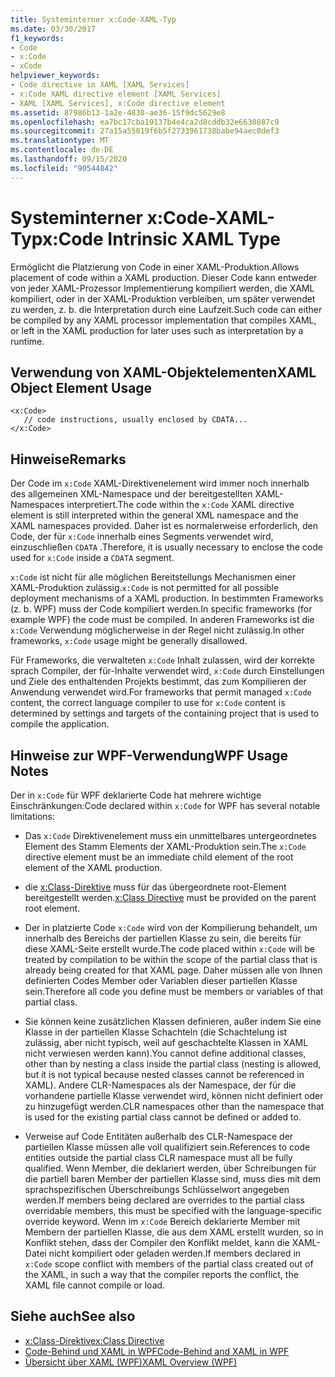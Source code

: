 ```yaml
---
title: Systeminterner x:Code-XAML-Typ
ms.date: 03/30/2017
f1_keywords:
- Code
- x:Code
- xCode
helpviewer_keywords:
- Code directive in XAML [XAML Services]
- x:Code XAML directive element [XAML Services]
- XAML [XAML Services], x:Code directive element
ms.assetid: 87986b13-1a2e-4830-ae36-15f9dc5629e8
ms.openlocfilehash: ea7bc17cba19137b4e4ca2d8cddb32e6630887c9
ms.sourcegitcommit: 27a15a55019f6b5f2733961738babe94aec0def3
ms.translationtype: MT
ms.contentlocale: de-DE
ms.lasthandoff: 09/15/2020
ms.locfileid: "90544842"
---
```

# <a name="xcode-intrinsic-xaml-type"></a><span data-ttu-id="fa735-102">Systeminterner x:Code-XAML-Typ</span><span class="sxs-lookup"><span data-stu-id="fa735-102">x:Code Intrinsic XAML Type</span></span>
<span data-ttu-id="fa735-103">Ermöglicht die Platzierung von Code in einer XAML-Produktion.</span><span class="sxs-lookup"><span data-stu-id="fa735-103">Allows placement of code within a XAML production.</span></span> <span data-ttu-id="fa735-104">Dieser Code kann entweder von jeder XAML-Prozessor Implementierung kompiliert werden, die XAML kompiliert, oder in der XAML-Produktion verbleiben, um später verwendet zu werden, z. b. die Interpretation durch eine Laufzeit.</span><span class="sxs-lookup"><span data-stu-id="fa735-104">Such code can either be compiled by any XAML processor implementation that compiles XAML, or left in the XAML production for later uses such as interpretation by a runtime.</span></span>

## <a name="xaml-object-element-usage"></a><span data-ttu-id="fa735-105">Verwendung von XAML-Objektelementen</span><span class="sxs-lookup"><span data-stu-id="fa735-105">XAML Object Element Usage</span></span>

```xaml
<x:Code>
   // code instructions, usually enclosed by CDATA...
</x:Code>
```

## <a name="remarks"></a><span data-ttu-id="fa735-106">Hinweise</span><span class="sxs-lookup"><span data-stu-id="fa735-106">Remarks</span></span>

<span data-ttu-id="fa735-107">Der Code im `x:Code` XAML-Direktivenelement wird immer noch innerhalb des allgemeinen XML-Namespace und der bereitgestellten XAML-Namespaces interpretiert.</span><span class="sxs-lookup"><span data-stu-id="fa735-107">The code within the `x:Code` XAML directive element is still interpreted within the general XML namespace and the XAML namespaces provided.</span></span> <span data-ttu-id="fa735-108">Daher ist es normalerweise erforderlich, den Code, der für `x:Code` innerhalb eines Segments verwendet wird, einzuschließen `CDATA` .</span><span class="sxs-lookup"><span data-stu-id="fa735-108">Therefore, it is usually necessary to enclose the code used for `x:Code` inside a `CDATA` segment.</span></span>

<span data-ttu-id="fa735-109">`x:Code` ist nicht für alle möglichen Bereitstellungs Mechanismen einer XAML-Produktion zulässig.</span><span class="sxs-lookup"><span data-stu-id="fa735-109">`x:Code` is not permitted for all possible deployment mechanisms of a XAML production.</span></span> <span data-ttu-id="fa735-110">In bestimmten Frameworks (z. b. WPF) muss der Code kompiliert werden.</span><span class="sxs-lookup"><span data-stu-id="fa735-110">In specific frameworks (for example WPF) the code must be compiled.</span></span> <span data-ttu-id="fa735-111">In anderen Frameworks ist die `x:Code` Verwendung möglicherweise in der Regel nicht zulässig.</span><span class="sxs-lookup"><span data-stu-id="fa735-111">In other frameworks, `x:Code` usage might be generally disallowed.</span></span>

<span data-ttu-id="fa735-112">Für Frameworks, die verwalteten `x:Code` Inhalt zulassen, wird der korrekte sprach Compiler, der für-Inhalte verwendet wird, `x:Code` durch Einstellungen und Ziele des enthaltenden Projekts bestimmt, das zum Kompilieren der Anwendung verwendet wird.</span><span class="sxs-lookup"><span data-stu-id="fa735-112">For frameworks that permit managed `x:Code` content, the correct language compiler to use for `x:Code` content is determined by settings and targets of the containing project that is used to compile the application.</span></span>

## <a name="wpf-usage-notes"></a><span data-ttu-id="fa735-113">Hinweise zur WPF-Verwendung</span><span class="sxs-lookup"><span data-stu-id="fa735-113">WPF Usage Notes</span></span>

<span data-ttu-id="fa735-114">Der in `x:Code` für WPF deklarierte Code hat mehrere wichtige Einschränkungen:</span><span class="sxs-lookup"><span data-stu-id="fa735-114">Code declared within `x:Code` for WPF has several notable limitations:</span></span>

- <span data-ttu-id="fa735-115">Das `x:Code` Direktivenelement muss ein unmittelbares untergeordnetes Element des Stamm Elements der XAML-Produktion sein.</span><span class="sxs-lookup"><span data-stu-id="fa735-115">The `x:Code` directive element must be an immediate child element of the root element of the XAML production.</span></span>

- <span data-ttu-id="fa735-116">die [x:Class-Direktive](xclass-directive.md) muss für das übergeordnete root-Element bereitgestellt werden.</span><span class="sxs-lookup"><span data-stu-id="fa735-116">[x:Class Directive](xclass-directive.md) must be provided on the parent root element.</span></span>

- <span data-ttu-id="fa735-117">Der in platzierte Code `x:Code` wird von der Kompilierung behandelt, um innerhalb des Bereichs der partiellen Klasse zu sein, die bereits für diese XAML-Seite erstellt wurde.</span><span class="sxs-lookup"><span data-stu-id="fa735-117">The code placed within `x:Code` will be treated by compilation to be within the scope of the partial class that is already being created for that XAML page.</span></span> <span data-ttu-id="fa735-118">Daher müssen alle von Ihnen definierten Codes Member oder Variablen dieser partiellen Klasse sein.</span><span class="sxs-lookup"><span data-stu-id="fa735-118">Therefore all code you define must be members or variables of that partial class.</span></span>

- <span data-ttu-id="fa735-119">Sie können keine zusätzlichen Klassen definieren, außer indem Sie eine Klasse in der partiellen Klasse Schachteln (die Schachtelung ist zulässig, aber nicht typisch, weil auf geschachtelte Klassen in XAML nicht verwiesen werden kann).</span><span class="sxs-lookup"><span data-stu-id="fa735-119">You cannot define additional classes, other than by nesting a class inside the partial class (nesting is allowed, but it is not typical because nested classes cannot be referenced in XAML).</span></span> <span data-ttu-id="fa735-120">Andere CLR-Namespaces als der Namespace, der für die vorhandene partielle Klasse verwendet wird, können nicht definiert oder zu hinzugefügt werden.</span><span class="sxs-lookup"><span data-stu-id="fa735-120">CLR namespaces other than the namespace that is used for the existing partial class cannot be defined or added to.</span></span>

- <span data-ttu-id="fa735-121">Verweise auf Code Entitäten außerhalb des CLR-Namespace der partiellen Klasse müssen alle voll qualifiziert sein.</span><span class="sxs-lookup"><span data-stu-id="fa735-121">References to code entities outside the partial class CLR namespace must all be fully qualified.</span></span> <span data-ttu-id="fa735-122">Wenn Member, die deklariert werden, über Schreibungen für die partiell baren Member der partiellen Klasse sind, muss dies mit dem sprachspezifischen Überschreibungs Schlüsselwort angegeben werden.</span><span class="sxs-lookup"><span data-stu-id="fa735-122">If members being declared are overrides to the partial class overridable members, this must be specified with the language-specific override keyword.</span></span> <span data-ttu-id="fa735-123">Wenn im `x:Code` Bereich deklarierte Member mit Membern der partiellen Klasse, die aus dem XAML erstellt wurden, so in Konflikt stehen, dass der Compiler den Konflikt meldet, kann die XAML-Datei nicht kompiliert oder geladen werden.</span><span class="sxs-lookup"><span data-stu-id="fa735-123">If members declared in `x:Code` scope conflict with members of the partial class created out of the XAML, in such a way that the compiler reports the conflict, the XAML file cannot compile or load.</span></span>

## <a name="see-also"></a><span data-ttu-id="fa735-124">Siehe auch</span><span class="sxs-lookup"><span data-stu-id="fa735-124">See also</span></span>

- [<span data-ttu-id="fa735-125">x:Class-Direktive</span><span class="sxs-lookup"><span data-stu-id="fa735-125">x:Class Directive</span></span>](xclass-directive.md)
- [<span data-ttu-id="fa735-126">Code-Behind und XAML in WPF</span><span class="sxs-lookup"><span data-stu-id="fa735-126">Code-Behind and XAML in WPF</span></span>](/dotnet/desktop/wpf/advanced/code-behind-and-xaml-in-wpf)
- [<span data-ttu-id="fa735-127">Übersicht über XAML (WPF)</span><span class="sxs-lookup"><span data-stu-id="fa735-127">XAML Overview (WPF)</span></span>](../fundamentals/xaml.md)
